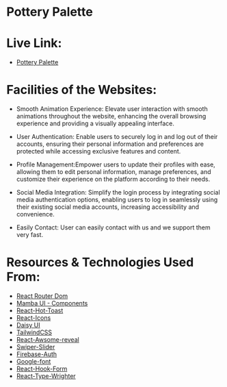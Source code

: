 # Pottery Palette

# Live Link:

- [Pottery Palette](https://assignment-9-real-estate-c65a0.web.app/)

# Facilities of the Websites:

- Smooth Animation Experience: Elevate user interaction with smooth animations throughout the website, enhancing the overall browsing experience and providing a visually appealing interface.

- User Authentication: Enable users to securely log in and log out of their accounts, ensuring their personal information and preferences are protected while accessing exclusive features and content.

- Profile Management:Empower users to update their profiles with ease, allowing them to edit personal information, manage preferences, and customize their experience on the platform according to their needs.

- Social Media Integration: Simplify the login process by integrating social media authentication options, enabling users to log in seamlessly using their existing social media accounts, increasing accessibility and convenience.
- Easily Contact: User can easily contact with us and we support them very fast.

# Resources & Technologies Used From:

- [React Router Dom](https://reactrouter.com/en/main)
- [Mamba UI - Components](https://mambaui.com/components)
- [React-Hot-Toast](https://react-hot-toast.com/)
- [React-Icons](https://react-icons.github.io/react-icons/)
- [Daisy UI](https://daisyui.com/)
- [TailwindCSS](https://tailwindcss.com/)
- [React-Awsome-reveal](https://www.npmjs.com/package/react-awesome-reveal)
- [Swiper-Slider](https://swiperjs.com/)
- [Firebase-Auth](https://firebase.com/)
- [Google-font](https://fonts.google.com/)
- [React-Hook-Form](https://react-hook-form.com/)
- [React-Type-Wrighter](https://www.npmjs.com/package/react-simple-typewriter)
